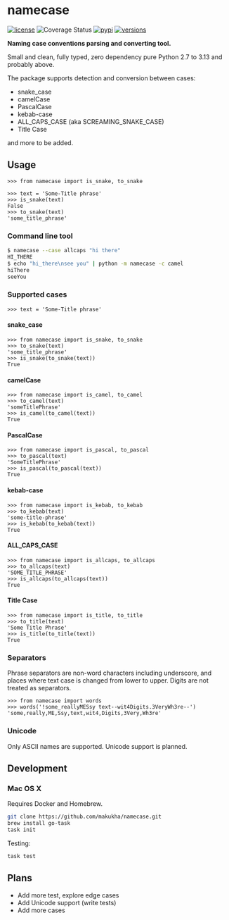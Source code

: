 # namecase
[![license](https://img.shields.io/github/license/makukha/namecase.svg)](https://github.com/makukha/namecase/blob/main/LICENSE)
![Coverage Status](https://raw.githubusercontent.com/makukha/namecase/0.3.3/docs/img/coverage-badge.svg)
[![pypi](https://img.shields.io/pypi/v/namecase.svg)](https://pypi.python.org/pypi/namecase)
[![versions](https://img.shields.io/pypi/pyversions/namecase.svg)](https://github.com/pydantic/pydantic)

**Naming case conventions parsing and converting tool.**

Small and clean, fully typed, zero dependency pure Python 2.7 to 3.13 and probably above.

The package supports detection and conversion between cases:

* snake_case
* camelCase
* PascalCase
* kebab-case
* ALL_CAPS_CASE (aka SCREAMING_SNAKE_CASE)
* Title Case

and more to be added.


## Usage

```doctest
>>> from namecase import is_snake, to_snake

>>> text = 'Some-Title phrase'
>>> is_snake(text)
False
>>> to_snake(text)
'some_title_phrase'
```

### Command line tool

```bash
$ namecase --case allcaps "hi there"
HI_THERE
$ echo "hi_there\nsee you" | python -m namecase -c camel
hiThere
seeYou
```

### Supported cases

```doctest
>>> text = 'Some-Title phrase'
```

#### snake_case
```doctest
>>> from namecase import is_snake, to_snake
>>> to_snake(text)
'some_title_phrase'
>>> is_snake(to_snake(text))
True
```

#### camelCase
```doctest
>>> from namecase import is_camel, to_camel
>>> to_camel(text)
'someTitlePhrase'
>>> is_camel(to_camel(text))
True
```

#### PascalCase
```doctest
>>> from namecase import is_pascal, to_pascal
>>> to_pascal(text)
'SomeTitlePhrase'
>>> is_pascal(to_pascal(text))
True
```

#### kebab-case
```doctest
>>> from namecase import is_kebab, to_kebab
>>> to_kebab(text)
'some-title-phrase'
>>> is_kebab(to_kebab(text))
True
```

#### ALL_CAPS_CASE
```doctest
>>> from namecase import is_allcaps, to_allcaps
>>> to_allcaps(text)
'SOME_TITLE_PHRASE'
>>> is_allcaps(to_allcaps(text))
True
```

#### Title Case
```doctest
>>> from namecase import is_title, to_title
>>> to_title(text)
'Some Title Phrase'
>>> is_title(to_title(text))
True
```

### Separators

Phrase separators are non-word characters including underscore, and places where text case is changed from lower to upper. Digits are not treated as separators.

```doctest
>>> from namecase import words
>>> words('!some_reallyMESsy text--wit4Digits.3VeryWh3re--')
'some,really,ME,Ssy,text,wit4,Digits,3Very,Wh3re'
```

### Unicode

Only ASCII names are supported. Unicode support is planned.


## Development

### Mac OS X

Requires Docker and Homebrew.

```bash
git clone https://github.com/makukha/namecase.git
brew install go-task
task init
```

Testing:

```bash
task test
```

## Plans

* Add more test, explore edge cases
* Add Unicode support (write tests)
* Add more cases
